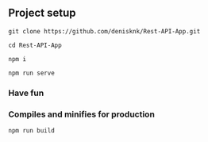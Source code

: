 ## Project setup
```
git clone https://github.com/denisknk/Rest-API-App.git
```

```
cd Rest-API-App
```

```
npm i
```

```
npm run serve
```

### Have fun


### Compiles and minifies for production
```
npm run build
```
